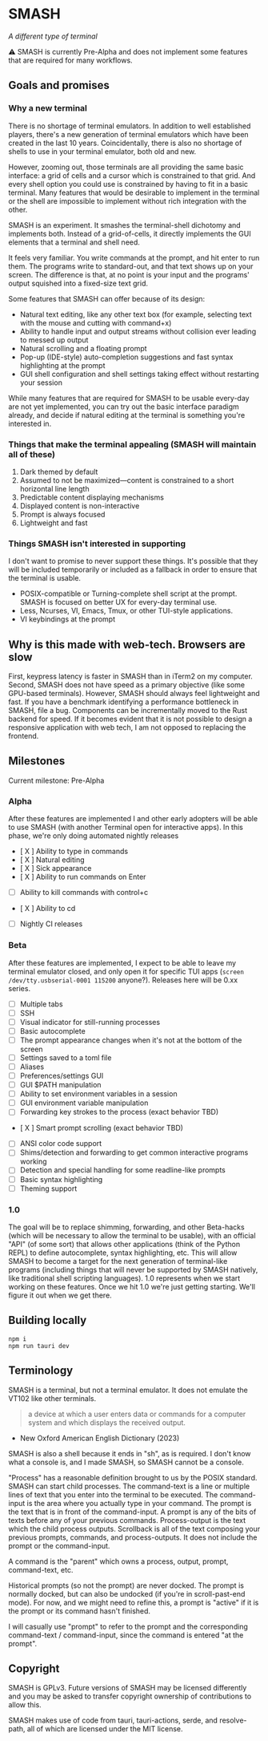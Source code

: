 # SMASH
*A different type of terminal*

⚠️ SMASH is currently Pre-Alpha and does not implement some features that are required for many workflows.

## Goals and promises

### Why a new terminal
There is no shortage of terminal emulators. In addition to well established players, there's a new generation of terminal emulators which have been created in the last 10 years. Coincidentally, there is also no shortage of shells to use in your terminal emulator, both old and new.

However, zooming out, those terminals are all providing the same basic interface: a grid of cells and a cursor which is constrained to that grid. And every shell option you could use is constrained by having to fit in a basic terminal. Many features that would be desirable to implement in the terminal or the shell are impossible to implement without rich integration with the other.

SMASH is an experiment. It smashes the terminal-shell dichotomy and implements both. Instead of a grid-of-cells, it directly implements the GUI elements that a terminal and shell need.

It feels very familiar. You write commands at the prompt, and hit enter to run them. The programs write to standard-out, and that text shows up on your screen. The difference is that, at no point is your input and the programs' output squished into a fixed-size text grid.

Some features that SMASH can offer because of its design:
* Natural text editing, like any other text box (for example, selecting text with the mouse and cutting with command+x)
* Ability to handle input and output streams without collision ever leading to messed up output
* Natural scrolling and a floating prompt
* Pop-up (IDE-style) auto-completion suggestions and fast syntax highlighting at the prompt
* GUI shell configuration and shell settings taking effect without restarting your session

While many features that are required for SMASH to be usable every-day are not yet implemented, you can try out the basic interface paradigm already, and decide if natural editing at the terminal is something you're interested in.

### Things that make the terminal appealing (SMASH will maintain all of these)

1. Dark themed by default
2. Assumed to not be maximized—content is constrained to a short horizontal line length
3. Predictable content displaying mechanisms
4. Displayed content is non-interactive
5. Prompt is always focused
6. Lightweight and fast

### Things SMASH isn't interested in supporting
I don't want to promise to never support these things. It's possible that they will be included temporarily or included as a fallback in order to ensure that the terminal is usable.
* POSIX-compatible or Turning-complete shell script at the prompt. SMASH is focused on better UX for every-day terminal use. 
* Less, Ncurses, VI, Emacs, Tmux, or other TUI-style applications.
* VI keybindings at the prompt

## Why is this made with web-tech. Browsers are slow
First, keypress latency is faster in SMASH than in iTerm2 on my computer.
Second, SMASH does not have speed as a primary objective (like some GPU-based terminals). However, SMASH should always feel lightweight and fast. If you have a benchmark identifying a performance bottleneck in SMASH, file a bug. Components can be incrementally moved to the Rust backend for speed. If it becomes evident that it is not possible to design a responsive application with web tech, I am not opposed to replacing the frontend.

## Milestones

Current milestone: Pre-Alpha

### Alpha
After these features are implemented I and other early adopters will be able to use SMASH (with another Terminal open for interactive apps).
In this phase, we're only doing automated nightly releases

 - [ X ] Ability to type in commands
 - [ X ] Natural editing
 - [ X ] Sick appearance
 - [ X ] Ability to run commands on Enter
 - [   ] Ability to kill commands with control+c
 - [ X ] Ability to cd
 - [   ] Nightly CI releases

### Beta
After these features are implemented, I expect to be able to leave my terminal emulator closed, and only open it for specific TUI apps (`screen /dev/tty.usbserial-0001 115200` anyone?).
Releases here will be 0.xx series.

 - [   ] Multiple tabs
 - [   ] SSH
 - [   ] Visual indicator for still-running processes
 - [   ] Basic autocomplete
 - [   ] The prompt appearance changes when it's not at the bottom of the screen
 - [   ] Settings saved to a toml file
 - [   ] Aliases
 - [   ] Preferences/settings GUI
 - [   ] GUI $PATH manipulation
 - [   ] Ability to set environment variables in a session
 - [   ] GUI environment variable manipulation
 - [   ] Forwarding key strokes to the process (exact behavior TBD)
 - [ X ] Smart prompt scrolling (exact behavior TBD)
 - [   ] ANSI color code support
 - [   ] Shims/detection and forwarding to get common interactive programs working
 - [   ] Detection and special handling for some readline-like prompts
 - [   ] Basic syntax highlighting
 - [   ] Theming support

### 1.0
The goal will be to replace shimming, forwarding, and other Beta-hacks (which will be necessary to allow the terminal to be usable), with an official "API" (of some sort) that allows other applications (think of the Python REPL) to define autocomplete, syntax highlighting, etc. This will allow SMASH to become a target for the next generation of terminal-like programs (including things that will never be supported by SMASH natively, like traditional shell scripting languages).
1.0 represents when we start working on these features. Once we hit 1.0 we're just getting starting.
We'll figure it out when we get there. 

## Building locally
```
npm i
npm run tauri dev
```

## Terminology
SMASH is a terminal, but not a terminal emulator. It does not emulate the VT102 like other terminals.
> a device at which a user enters data or commands for a computer system and which displays the received output.
- New Oxford American English Dictionary (2023)

SMASH is also a shell because it ends in "sh", as is required.
I don't know what a console is, and I made SMASH, so SMASH cannot be a console.

"Process" has a reasonable definition brought to us by the POSIX standard. SMASH can start child processes.
The command-text is a line or multiple lines of text that you enter into the terminal to be executed.
The command-input is the area where you actually type in your command.
The prompt is the text that is in front of the command-input.
A prompt is any of the bits of texts before any of your previous commands.
Process-output is the text which the child process outputs.
Scrollback is all of the text composing your previous prompts, commands, and process-outputs. It does not include the prompt or the command-input.

A command is the "parent" which owns a process, output, prompt, command-text, etc.

Historical prompts (so not the prompt) are never docked.
The prompt is normally docked, but can also be undocked (if you're in scroll-past-end mode).
For now, and we might need to refine this, a prompt is "active" if it is the prompt or its command hasn't finished. 

I will casually use "prompt" to refer to the prompt and the corresponding command-text / command-input, since the command is entered "at the prompt".

## Copyright
SMASH is GPLv3.
Future versions of SMASH may be licensed differently and you may be asked to transfer copyright ownership of contributions to allow this.

SMASH makes use of code from tauri, tauri-actions, serde, and resolve-path, all of which are licensed under the MIT license.
